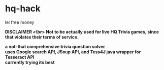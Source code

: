 # hq-hack
lel free money

<b>
  DISCLAIMER 
  <\br>
    Not to be actually used for live HQ Trivia games, since that violates their terms of service. <br> 

a not-that comprehensive trivia question solver
<br> uses Google search API, JSoup API, and Tess4J java wrapper for Tesseract API <br>
currently trying its best
